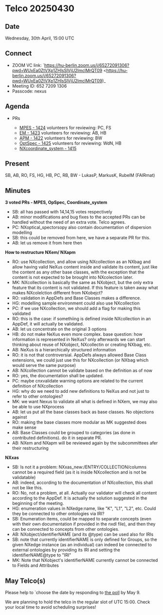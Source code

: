 Telco 20250430
==============

Date
----

Wednesday, 30th April, 15:00 UTC

Connect
-------

- ZOOM VC link: `https://hu-berlin.zoom.us/j/65272091306?pwd=WUxEa0ZtVXp1ZHlsSlVjU2lmclMrQT09 <https://hu-berlin.zoom.us/j/65272091306?pwd=WUxEa0ZtVXp1ZHlsSlVjU2lmclMrQT09)_
- Meeting ID: 652 7209 1306
- Passcode: nexus

Agenda
------

- PRs
  
  - [MPES - 1424](https://github.com/nexusformat/definitions/pull/1424)
    volunteers for reviewing: PC, FS
  - [EM - 1423](https://github.com/nexusformat/definitions/pull/1423)
    volunteers for reviewing: AB, HB
  - [APM - 1422](https://github.com/nexusformat/definitions/pull/1422)
    volunteers for reviewing: BW
  - [OptSpec - 1425](https://github.com/nexusformat/definitions/pull/1425)
    volunteers for reviewing: WdN, HB
  - [NXcoordinate_system - 1415](https://github.com/nexusformat/definitions/pull/1415)

Present
-------

SB, AB, RO, FS, HG, HB, PC, RB, BW - LukasP, MarkusK, RubelM (FAIRmat)

Minutes
-------

**3 voted PRs - MPES, OpSpec, Coordinate_system**

- SB: all has passed with 14,14,15 votes respectively
- AB: minor modifications and bug fixes to the accepted PRs can be handled without the need of an extra vote. Telco agrees.
- PC: NXoptical_spectorsopy also contain documentation of dispersion modelling
- SB: this could be removed from here, we have a separate PR for this.
- AB: let us remove it from here then

**How to restructure NXem/ NXapm**

- RO: use NXcollection, and allow using NXcollection as an NXbag and allow having valid NeXus content inside and validate its content, just like the content as any other base classes, with the exception that the content is not expected to be brought into NXcolection later.
- MK: NXcollection is basically the same as NXobject, but the only extra feature that its content is not validated. If this feature is taken away what makes NXcolelction different from NXobejct?
- RO: validation in AppDefs and Base Classes makes a difference.
- HG: modelling sample environment could also use NXcollection
- PC: if we use NXcollection, we should add a flag for making this validated
- RO: this is the case: if somethiing is defined inside NXcollection in an AppDef, it will actually be validated.
- AB: let us concentrate on the original 3 options
- HB: do not make NeXus even more complex. base question: how information is represented in NeXus? only afterwards we can start thinking about reuse of NXobject, NXcollectin or creating NXbag, etc.
- AB: NeXus is a hierarchically structured information
- RO: it is not that controversial. AppDefs always allowed Base Class extensions, we could just use this for NXcollection (or NXbag which would serve the same purpose)
- AB: NXcollection cannot be validate based on the definition as of now
- RO: yes, the documentation shall be updated.
- PC: maybe cnxvalidate warning options are related to the current definition of NXcollection
- HG: why do we need to add new definitions to NeXus and not just to refer to other ontologies?
- MK: we want Nexus to validate all what is defined in NXem, we may also be able to use NXprocess
- AB: let us put all the base classes back as base classes. No objections against
- RO: making the base classes more modular as MK suggested does make sense
- AB: Base Classes could be grouped to categories (as done in contributed definitions). do it in separate PR.
- AB: NXem and NXapm will be reviewed again by the subcommittees afer their restructuring

**NXxas**
- SB: Is not it a problem: NXxas_new:/ENTRY/COLLECTION/columns cannot be a required field (as it is inside NXcollection and is not be validatable)
- AB: indeed, according to the documentation of NXcollection, this shall not be like this.
- RO: No, not a problem, at all. Actually our validator will check all content according to the AppDef. It is actually the solution suggested in the beginning of the meeting.
- HG: enumeration values in NXedge:name, like "K", "L1", "L2", etc. Could they be connected to other ontologies via IRI?
- SB: Enumeration items, could be mapped to separate concepts (even with their own documentation if provided in the nxdl file), and then they can be connected to concepts from other ontologies.
- AB: NXobject/identifierNAME (and its @type) can be used also for IRIs
- SB: note that currently identifierNAME is only defined for Groups, so the given NXedge instance (as an individual) can indeed be connected to external ontologies by providing its IRI and setting the identifierNAME@type to "IRI"
- MK: Note that NXobject's identifierNAME currently cannot be connected to Fields and Attributes


May Telco(s)
------------

Please help to `choose the date by responding to [the poll](https://doodle.com/group-poll/participate/egMMYB3b) by May 9.

We are planning to hold the telco in the regular slot of UTC 15:00. Check your local time to avoid scheduling surprises!
